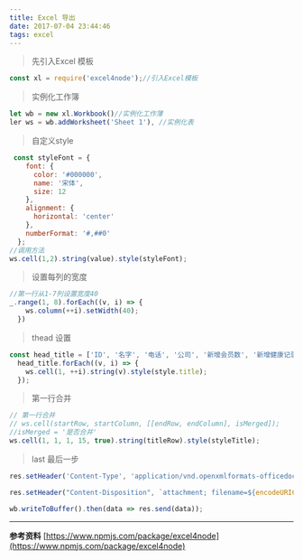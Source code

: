 ```yaml
---
title: Excel 导出
date: 2017-07-04 23:44:46
tags: excel
---
```

> 先引入Excel 模板

```js
const xl = require('excel4node');//引入Excel模板
```
<!-- more -->

> 实例化工作簿

```js
let wb = new xl.Workbook()//实例化工作薄
ler ws = wb.addWorksheet('Sheet 1'), //实例化表
```

> 自定义style

```js
 const styleFont = {
    font: {
      color: '#000000',
      name: '宋体',
      size: 12
    },
    alignment: {
      horizontal: 'center'
    },
    numberFormat: '#,##0'
  };
//调用方法
ws.cell(1,2).string(value).style(styleFont);
```

> 设置每列的宽度

```js
//第一行从1-7列设置宽度40
_.range(1, 8).forEach((v, i) => {
    ws.column(++i).setWidth(40);
  })
```

> thead 设置

```js
const head_title = ['ID', '名字', '电话', '公司', '新增会员数', '新增健康记录', '新增消费记录']
  head_title.forEach((v, i) => {
    ws.cell(1, ++i).string(v).style(style.title);
  });
```

> 第一行合并

```js
// 第一行合并
// ws.cell(startRow, startColumn, [[endRow, endColumn], isMerged]);
//isMerged = '是否合并'
ws.cell(1, 1, 1, 15, true).string(titleRow).style(styleTitle);
```

> last 最后一步

```js
res.setHeader('Content-Type', 'application/vnd.openxmlformats-officedocument.spreadsheetml.sheet');

res.setHeader("Content-Disposition", `attachment; filename=${encodeURIComponent('会员信息数据')}.xlsx`);

wb.writeToBuffer().then(data => res.send(data));
```

---
**参考资料**
[https://www.npmjs.com/package/excel4node](https://www.npmjs.com/package/excel4node)